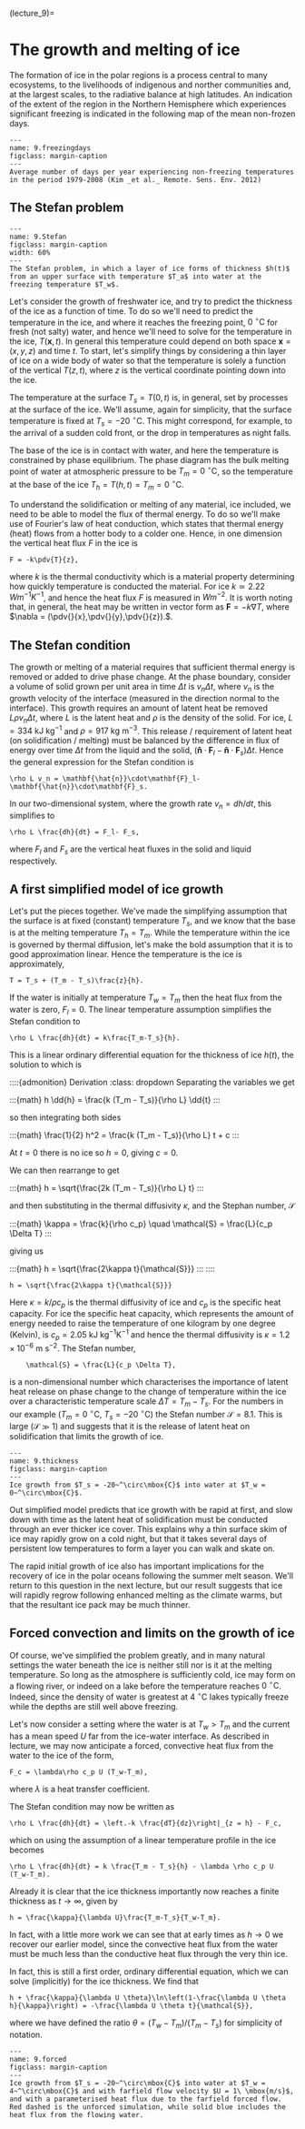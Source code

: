 (lecture_9)=
# The growth and melting of ice

The formation of ice in the polar regions is a process central to many ecosystems, to the livelihoods of indigenous and norther communities and, at the largest scales, to the radiative balance at high latitudes.  An indication of the extent of the region in the Northern Hemisphere which experiences significant freezing is indicated in the following map of the mean non-frozen days.

```{figure} ./figures/9.FreezingFreeDays.png
---
name: 9.freezingdays
figclass: margin-caption
---
Average number of days per year experiencing non-freezing temperatures in the period 1979-2008 (Kim _et al._ Remote. Sens. Env. 2012)
```

## The Stefan problem

```{figure} ./figures/9.StefanProblem.png
---
name: 9.Stefan
figclass: margin-caption
width: 60%
---
The Stefan problem, in which a layer of ice forms of thickness $h(t)$ from an upper surface with temperature $T_a$ into water at the freezing temperature $T_w$.
```

Let's consider the growth of freshwater ice, and try to predict the thickness of the ice as a function of time.  To do so we'll need to predict the temperature in the ice, and where it reaches the freezing point, $0~^\circ\mbox{C}$ for fresh (not salty) water, and hence we'll need to solve for the temperature in the ice, $T(\mathbf{x},t)$.  In general this temperature could depend on both space $\mathbf{x} = (x,y,z)$ and time $t$.  To start, let's simplify things by considering a thin layer of ice on a wide body of water so that the temperature is solely a function of the vertical $T(z,t)$, where $z$ is the vertical coordinate pointing down into the ice.  

The temperature at the surface $T_s = T(0,t)$ is, in general, set by processes at the surface of the ice.  We'll assume, again for simplicity, that the surface temperature is fixed at $T_s = -20~^\circ\mbox{C}$.  This might correspond, for example, to the arrival of a sudden cold front, or the drop in temperatures as night falls.

The base of the ice is in contact with water, and here the temperature is constrained by phase equilibrium.  The phase diagram has the bulk melting point of water at atmospheric pressure to be $T_m = 0~^\circ\mbox{C}$, so the temperature at the base of the ice $T_h = T(h,t) = T_m = 0~^\circ\mbox{C}$.

To understand the solidification or melting of any material, ice included, we need to be able to model the flux of thermal energy.  To do so we'll make use of Fourier's law of heat conduction, which states that thermal energy (heat) flows from a hotter body to a colder one.  Hence, in one dimension the vertical heat flux $F$ in the ice is 
```{math}
F = -k\pdv{T}{z},
```
where $k$ is the thermal conductivity which is a material property determining how quickly temperature is conducted the material.  For ice $k \simeq 2.22\, W m^{-1}K^{-1}$, and hence the heat flux $F$ is measured in $Wm^{-2}$.  It is worth noting that, in general, the heat may be written in vector form as $\mathbf{F} = -k\nabla T$, where $\nabla = (\pdv{}{x},\pdv{}{y},\pdv{}{z}).$.

## The Stefan condition

The growth or melting of a material requires that sufficient thermal energy is removed or added to drive phase change.  At the phase boundary, consider a volume of solid grown per unit area in time $\Delta t$ is $v_n\Delta t$, where $v_n$ is the growth velocity of the interface (measured in the direction normal to the interface).  This growth requires an amount of latent heat be removed $L\rho v_n\Delta t$, where $L$ is the latent heat and $\rho$ is the density of the solid.  For ice, $L = 334\ \mbox{kJ kg}^{-1}$ and $\rho = 917\ \mbox{kg m}^{-3}$.  This release / requirement of latent heat (on solidification / melting) must be balanced by the difference in flux of energy over time $\Delta t$ from the liquid and the solid, $(\mathbf{\hat{n}}\cdot\mathbf{F}_l-\mathbf{\hat{n}}\cdot\mathbf{F}_s)\Delta t$. Hence the general expression for the Stefan condition is

```{math}
\rho L v_n = \mathbf{\hat{n}}\cdot\mathbf{F}_l-\mathbf{\hat{n}}\cdot\mathbf{F}_s.
```

In our two-dimensional system, where the growth rate $v_n = dh/dt$, this simplifies to

```{math}
\rho L \frac{dh}{dt} = F_l- F_s,
```

where $F_l$ and $F_s$ are the vertical heat fluxes in the solid and liquid respectively.

## A first simplified model of ice growth

Let's put the pieces together.  We've made the simplifying assumption that the surface is at fixed (constant) temperature $T_s$, and we know that the base is at the melting temperature $T_h = T_m$.  While the temperature within the ice is governed by thermal diffusion, let's make the bold assumption that it is to good approximation linear. Hence the temperature is the ice is approximately,

```{math}
T = T_s + (T_m - T_s)\frac{z}{h}.
```

If the water is initially at temperature $T_w = T_m$ then the heat flux from the water is zero, $F_l = 0$.  The linear temperature assumption simplifies the Stefan condition to

```{math}
\rho L \frac{dh}{dt} = k\frac{T_m-T_s}{h}.
```

This is a linear ordinary differential equation for the thickness of ice $h(t)$, the solution to which is 

::::{admonition} Derivation
:class: dropdown
Separating the variables we get

:::{math} 
    h \dd{h} = \frac{k (T_m - T_s)}{\rho L} \dd{t}
:::

so then integrating both sides

:::{math}
    \frac{1}{2} h^2 = \frac{k (T_m - T_s)}{\rho L} t + c
:::

At $t=0$ there is no ice so $h=0$, giving $c=0$.

We can then rearrange to get

:::{math}
    h = \sqrt{\frac{2k (T_m - T_s)}{\rho L} t}
:::

and then substituting in the thermal diffusivity $\kappa$,
and the Stephan number, $\mathcal{S}$

:::{math}
    \kappa = \frac{k}{\rho c_p} \quad \mathcal{S} = \frac{L}{c_p \Delta T}
:::

giving us

:::{math}
h = \sqrt{\frac{2\kappa t}{\mathcal{S}}}
:::
::::

```{math}
h = \sqrt{\frac{2\kappa t}{\mathcal{S}}}
```

Here $\kappa = k/\rho c_p$ is the thermal diffusivity of ice and $c_p$ is the specific heat capacity.
For ice the specific heat capacity, which represents the amount of energy needed to raise the temperature of one kilogram by one degree (Kelvin),
is $c_p = 2.05\ \mbox{kJ kg}^{-1}\mbox{K}^{-1}$ and hence the thermal diffusivity is $\kappa = 1.2\times10^{-6}\ \mbox{m s}^{-2}$.
The Stefan number, 

```{math}
    \mathcal{S} = \frac{L}{c_p \Delta T},
```

is a non-dimensional number which characterises the importance of latent heat release on phase change to the change of temperature within the ice over a characteristic temperature scale $\Delta T = T_m - T_s$.  For the numbers in our example ($T_m = 0~^\circ\mbox{C},\ T_s = -20~^\circ\mbox{C}$) the Stefan number $\mathcal{S} = 8.1$.  This is large ($\mathcal{S} \gg 1$) and suggests that it is the release of latent heat on solidification that limits the growth of ice.

```{figure} ./figures/9.thickness_2.png
---
name: 9.thickness
figclass: margin-caption
---
Ice growth from $T_s = -20~^\circ\mbox{C}$ into water at $T_w = 0~^\circ\mbox{C}$.
```

Out simplified model predicts that ice growth with be rapid at first, and slow down with time as the latent heat of solidification must be conducted through an ever thicker ice cover.  This explains why a thin surface skim of ice may rapidly grow on a cold night, but that it takes several days of persistent low temperatures to form a layer you can walk and skate on.

The rapid initial growth of ice also has important implications for the recovery of ice in the polar oceans following the summer melt season.  We'll return to this question in the next lecture, but our result suggests that ice will rapidly regrow following enhanced melting as the climate warms, but that the resultant ice pack may be much thinner.

## Forced convection and limits on the growth of ice

Of course, we've simplified the problem greatly, and in many natural settings the water beneath the ice is neither still nor is it at the melting temperature.  So long as the atmosphere is sufficiently cold, ice may form on a flowing river, or indeed on a lake before the temperature reaches $0~^\circ\mbox{C}$.
Indeed, since the density of water is greatest at $4~^\circ\mbox{C}$ lakes typically freeze while the depths are still well above freezing.

Let's now consider a setting where the water is at $T_w > T_m$ and the current has a mean speed $U$ far from the ice-water interface.  As described in lecture, we may now anticipate a forced, convective heat flux from the water to the ice of the form,

```{math}
F_c = \lambda\rho c_p U (T_w-T_m),
```

where $\lambda$ is a heat transfer coefficient. 

The Stefan condition may now be written as 

```{math}
\rho L \frac{dh}{dt} = \left.-k \frac{dT}{dz}\right|_{z = h} - F_c,
```

which on using the assumption of a linear temperature profile in the ice becomes

```{math}
\rho L \frac{dh}{dt} = k \frac{T_m - T_s}{h} - \lambda \rho c_p U (T_w-T_m).
```

Already it is clear that the ice thickness importantly now reaches a finite thickness as $t\to\infty$, given by

```{math}
h = \frac{\kappa}{\lambda U}\frac{T_m-T_s}{T_w-T_m}.
```

In fact, with a little more work we can see that at early times as $h\to0$ we recover our earlier model, since the convective heat flux from the water must be much less than the conductive heat flux through the very thin ice.

In fact, this is still a first order, ordinary differential equation, which we can solve (implicitly) for the ice thickness.  We find that

```{math}
h + \frac{\kappa}{\lambda U \theta}\ln\left(1-\frac{\lambda U \theta h}{\kappa}\right) = -\frac{\lambda U \theta t}{\mathcal{S}},
```

where we have defined the ratio $\theta = (T_w-T_m)/(T_m-T_s)$ for simplicity of notation.

```{figure} ./figures/9.forced_1.png
---
name: 9.forced
figclass: margin-caption
---
Ice growth from $T_s = -20~^\circ\mbox{C}$ into water at $T_w = 4~^\circ\mbox{C}$ and with farfield flow velocity $U = 1\ \mbox{m/s}$, and with a parameterised heat flux due to the farfield forced flow.  Red dashed is the unforced simulation, while solid blue includes the heat flux from the flowing water.
```
